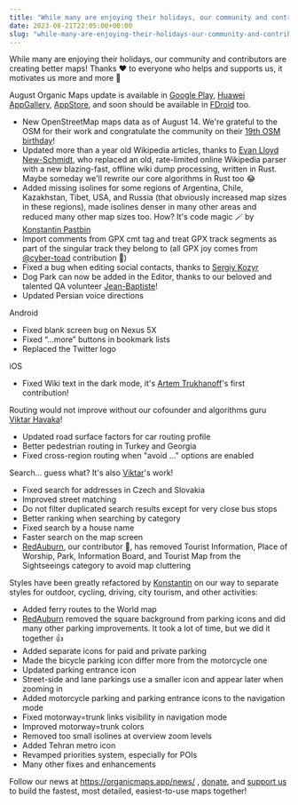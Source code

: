 ```yaml
---
title: "While many are enjoying their holidays, our community and contributors are creating better maps"
date: 2023-08-21T22:05:00+00:00
slug: "while-many-are-enjoying-their-holidays-our-community-and-contributors-are-creating-better-maps"
---
```


While many are enjoying their holidays, our community and contributors are creating better maps! Thanks ♥️ to everyone who helps and supports us, it motivates us more and more 🚀

August Organic Maps update is available in [Google Play](https://play.google.com/store/apps/details?id=app.organicmaps&hl=en), [Huawei AppGallery](https://appgallery.huawei.com/#/app/C104325611?local=en), [AppStore](https://apps.apple.com/app/organic-maps/id1567437057), and soon should be available in [FDroid](https://f-droid.org/en/packages/app.organicmaps/) too.

- New OpenStreetMap maps data as of August 14. We're grateful to the OSM for their work and congratulate the community on their [19th OSM birthday](https://wiki.openstreetmap.org/wiki/Birthday)!
- Updated more than a year old Wikipedia articles, thanks to [Evan Lloyd New-Schmidt](https://evan.new-schmidt.com/), who replaced an old, rate-limited online Wikipedia parser with a new blazing-fast, offline wiki dump processing, written in Rust. Maybe someday we'll rewrite our core algorithms in Rust too 😂
- Added missing isolines for some regions of Argentina, Chile, Kazakhstan, Tibet, USA, and Russia (that obviously increased map sizes in these regions), made isolines denser in many other areas and reduced many other map sizes too. How? It's code magic 🪄 by [Konstantin Pastbin](https://github.com/pastk)
- Import comments from GPX cmt tag and treat GPX track segments as part of the singular track they belong to (all GPX joy comes from [@cyber-toad](https://github.com/cyber-toad) contribution 🙏)
- Fixed a bug when editing social contacts, thanks to [Sergiy Kozyr](https://github.com/strump)
- Dog Park can now be added in the Editor, thanks to our beloved and talented QA volunteer [Jean-Baptiste](https://github.com/Jean-BaptisteC)!
- Updated Persian voice directions

Android

- Fixed blank screen bug on Nexus 5X
- Fixed “…more” buttons in bookmark lists
- Replaced the Twitter logo

iOS

- Fixed Wiki text in the dark mode, it's [Artem Trukhanoff](https://github.com/ArtemX9)'s first contribution!

Routing would not improve without our cofounder and algorithms guru [Viktar Havaka](https://github.com/vng)!

- Updated road surface factors for car routing profile
- Better pedestrian routing in Turkey and Georgia
- Fixed cross-region routing when "avoid …" options are enabled

Search… guess what? It's also [Viktar](https://github.com/vng)'s work!

- Fixed search for addresses in Czech and Slovakia
- Improved street matching
- Do not filter duplicated search results except for very close bus stops
- Better ranking when searching by category
- Fixed search by a house name
- Faster search on the map screen
- [RedAuburn](https://github.com/RedAuburn), our contributor 🙏, has removed Tourist Information, Place of Worship, Park, Information Board, and Tourist Map from the Sightseeings category to avoid map cluttering

Styles have been greatly refactored by [Konstantin](https://github.com/pastk) on our way to separate styles for outdoor, cycling, driving, city tourism, and other activities:

- Added ferry routes to the World map
- [RedAuburn](https://github.com/RedAuburn) removed the square background from parking icons and did many other parking improvements. It took a lot of time, but we did it together 👍
- Added separate icons for paid and private parking
- Made the bicycle parking icon differ more from the motorcycle one
- Updated parking entrance icon
- Street-side and lane parkings use a smaller icon and appear later when zooming in
- Added motorcycle parking and parking entrance icons to the navigation mode
- Fixed motorway=trunk links visibility in navigation mode
- Improved motorway=trunk colors
- Removed too small isolines at overview zoom levels
- Added Tehran metro icon
- Revamped priorities system, especially for POIs
- Many other fixes and enhancements

Follow our news at <https://organicmaps.app/news/> , [donate](https://organicmaps.app/donate/), and [support us](https://organicmaps.app/support-us/) to build the fastest, most detailed, easiest-to-use maps together!
